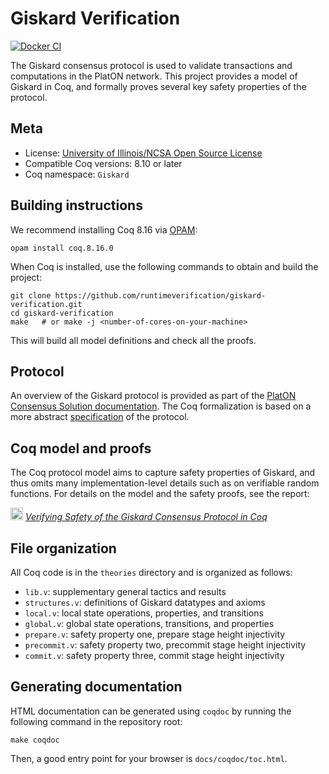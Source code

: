 # Giskard Verification

[![Docker CI][docker-action-shield]][docker-action-link]

[docker-action-shield]: https://github.com/runtimeverification/giskard-verification/workflows/Docker%20CI/badge.svg?branch=master
[docker-action-link]: https://github.com/runtimeverification/giskard-verification/actions?query=workflow:"Docker%20CI"




The Giskard consensus protocol is used to validate transactions and computations
in the PlatON network. This project provides a model of Giskard in Coq, and formally
proves several key safety properties of the protocol.

## Meta

- License: [University of Illinois/NCSA Open Source License](LICENSE.md)
- Compatible Coq versions: 8.10 or later
- Coq namespace: `Giskard`

## Building instructions

We recommend installing Coq 8.16 via [OPAM](http://opam.ocaml.org/doc/Install.html):
```shell
opam install coq.8.16.0
```
When Coq is installed, use the following commands to obtain and build the project:
```shell
git clone https://github.com/runtimeverification/giskard-verification.git
cd giskard-verification
make   # or make -j <number-of-cores-on-your-machine>
```
This will build all model definitions and check all the proofs.

## Protocol

An overview of the Giskard protocol is provided as part of the
[PlatON Consensus Solution documentation](https://devdocs.platon.network/docs/en/PlatON_Solution/).
The Coq formalization is based on a more abstract [specification](https://arxiv.org/abs/2010.02124)
of the protocol.

## Coq model and proofs

The Coq protocol model aims to capture safety properties of Giskard, and thus omits
many implementation-level details such as on verifiable random functions.
For details on the model and the safety proofs, see the report:

<img src="resources/pdf-icon.png" alt="PDF" width="20" /> *[Verifying Safety of the Giskard Consensus Protocol in Coq](https://github.com/runtimeverification/giskard-verification/blob/master/report/report.pdf)*

## File organization

All Coq code is in the `theories` directory and is organized as follows:

- `lib.v`: supplementary general tactics and results
- `structures.v`: definitions of Giskard datatypes and axioms
- `local.v`: local state operations, properties, and transitions
- `global.v`: global state operations, transitions, and properties
- `prepare.v`: safety property one, prepare stage height injectivity
- `precommit.v`: safety property two, precommit stage height injectivity
- `commit.v`: safety property three, commit stage height injectivity

## Generating documentation

HTML documentation can be generated using `coqdoc` by running the following
command in the repository root:
```
make coqdoc
```
Then, a good entry point for your browser is `docs/coqdoc/toc.html`.
